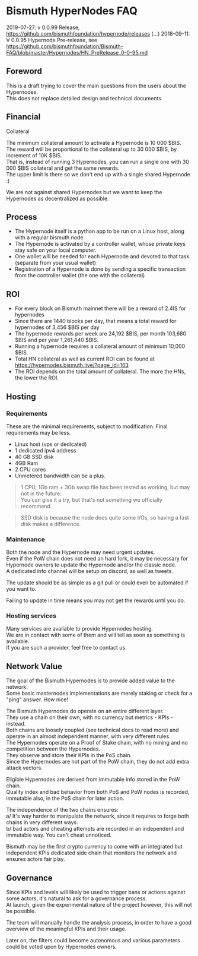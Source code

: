 # Bismuth HyperNodes FAQ

2019-07-27: v 0.0.99 Release, https://github.com/bismuthfoundation/hypernode/releases
(...)
2018-09-11: V 0.0.95 Hypernode Pre-release, see https://github.com/bismuthfoundation/Bismuth-FAQ/blob/master/Hypernodes/HN_PreRelease_0-0-95.md


## Foreword
This is a draft trying to cover the main questions from the users about the Hypernodes.  
This does not replace detailed design and technical documents.


## Financial
Collateral

The minimum collateral amount to activate a Hypernode is 10 000 $BIS.  
The reward will be proportional to the collateral up to 30 000 $BIS, by increment of 10K $BIS.  
That is, instead of running 3 Hypernodes, you can run a single one with 30 000 $BIS collateral and get the same rewards.  
The upper limit is there so we don't end up with a single shared Hypernode :) 

We are not against shared Hypernodes but we want to keep the Hypernodes as decentralized as possible.


## Process
- The Hypernode itself is a python app to be run on a Linux host, along with a regular bismuth node.
- The Hypernode is activated by a controller wallet, whose private keys stay safe on your local computer.
- One wallet will be needed for each Hypernode and devoted to that task (separate from your usual wallet)
- Registration of a Hypernode is done by sending a specific transaction from the controller wallet (the one with the collateral)


## ROI
- For every block on Bismuth mainnet there will be a reward of 2.4IS for hypernodes
- Since there are 1440 blocks per day, that means a total reward for hypernodes of 3,456 $BIS per day
- The hypernode rewards per week are 24,192 $BIS, per month 103,680 $BIS and per year 1,261,440 $BIS.
- Running a hypernode requires a collateral amount of minimum 10,000 $BIS.
- Total HN collateral as well as current ROI can be found at https://hypernodes.bismuth.live/?page_id=163
- The ROI depends on the total amount of collateral. The more the HNs, the lower the ROI.

## Hosting

### Requirements

These are the minimal requirements, subject to modification. Final requirements may be less.  

- Linux host (vps or dedicated)
- 1 dedicated ipv4 address
- 40 GB SSD disk 
- 4GB Ram
- 2 CPU cores
- Unmetered bandwidth can be a plus.

> 1 CPU, 1Gb ram + 3Gb swap file has been tested as working, but may not in the future.  
You can give it a try, but that's not something we officially recommend.

> SSD disk is because the node does quite some I/Os, so having a fast disk makes a difference.


### Maintenance

Both the node and the Hypernode may need urgent updates.  
Even if the PoW chain does not need an hard fork, it may be necessary for Hypernode owners to update the Hypernode and/or the classic node.  
A dedicated info channel will be setup on discord, as well as tweets.

The update should be as simple as a git pull or could even be automated if you want to.

Failing to update in time means you may not get the rewards until you do.

### Hosting services

Many services are available to provide Hypernodes hosting.  
We are in contact with some of them and will tell as soon as something is available.  
If you are such a provider, feel free to contact us.

## Network Value

The goal of the Bismuth Hypernodes is to provide added value to the network.  
Some basic masternodes implementations are merely staking or check for a "ping" answer. How nice!

The Bismuth Hypernodes do operate on an entire different layer.  
They use a chain on their own, with no currency but metrics - KPIs - instead.  
Both chains are loosely coupled (see technical docs to read more) and operate in an almost independent manner, with very different rules.  
The Hypernodes operate on a Proof of Stake chain, with no mining and no competition between the Hypernodes.  
They observe and store their KPIs in the PoS chain.  
Since the Hypernodes are not part of the PoW chain, they do not add extra attack vectors.  

Eligible Hypernodes are derived from immutable info stored in the PoW chain.  
Quality index and bad behavior from both PoS and PoW nodes is recorded, immutable also, in the PoS chain for later action.

The independence of the two chains ensures:  
a/ It's way harder to manipulate the network, since it requires to forge both chains in very different ways.  
b/ bad actors and cheating attempts are recorded in an independent and immutable way. You can't cheat unnoticed.

Bismuth may be the first crypto currency to come with an integrated but independent KPIs dedicated side chain that monitors the network and ensures actors fair play.

## Governance

Since KPIs and levels will likely be used to trigger bans or actions against some actors, it's natural to ask for a governance process.  
At launch, given the experimental nature of the project however, this will not be possible.

The team will manually handle the analysis process, in order to have a good overview of the meaningful KPIs and their usage.

Later on, the filters could become autonomous and various parameters could be voted upon by Hypernodes owners.

